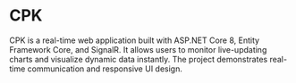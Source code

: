 # CPK

CPK is a real-time web application built with ASP.NET Core 8, Entity Framework Core, and SignalR.
It allows users to monitor live-updating charts and visualize dynamic data instantly.
The project demonstrates real-time communication and responsive UI design.
